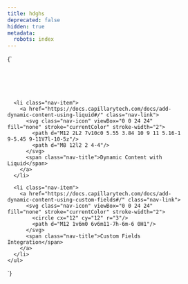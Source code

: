 ```yaml
---
title: hdghs
deprecated: false
hidden: true
metadata:
  robots: index
---
```

<HTMLBlock>{`
<!DOCTYPE html>
<html lang="en">
<head>
  <meta charset="UTF-8" />
  <meta name="viewport" content="width=device-width, initial-scale=1.0"/>
  <title>Flutter SDK Documentation</title>
  <style>
    * {
      margin: 0;
      padding: 0;
      box-sizing: border-box;
    }

    body {
      font-family: -apple-system, BlinkMacSystemFont, 'Segoe UI', Roboto, Oxygen, Ubuntu, Cantarell;
      background: linear-gradient(135deg, #667eea 0%, #764ba2 100%);
      min-height: 100vh;
      padding: 2rem;
      position: relative;
      overflow-x: hidden;
    }

    body::before {
      content: '';
      position: fixed;
      top: 0;
      left: 0;
      width: 100%;
      height: 100%;
      background: radial-gradient(circle at 20% 80%, rgba(120, 119, 198, 0.3) 0%, transparent 50%),
                  radial-gradient(circle at 80% 20%, rgba(255, 119, 198, 0.3) 0%, transparent 50%);
      animation: pulse 4s ease-in-out infinite alternate;
      pointer-events: none;
      z-index: -1;
    }

    @keyframes pulse {
      0% { opacity: 0.3; transform: scale(1); }
      100% { opacity: 0.6; transform: scale(1.1); }
    }

    .doc-container {
      width: 100%;
      max-width: none;
    }

    .nav-list {
      list-style: none;
      padding: 0;
      margin: 0;
      display: flex;
      flex-direction: column;
      gap: 0.75rem;
    }

    .nav-item {
      position: relative;
      transform: translateY(20px);
      opacity: 0;
      animation: slideInUp 0.8s ease-out forwards;
      width: 100%;
      max-width: 500px; /* Controlled box width */
    }

    .nav-item:nth-child(1) { animation-delay: 0.2s; }
    .nav-item:nth-child(2) { animation-delay: 0.4s; }
    .nav-item:nth-child(3) { animation-delay: 0.6s; }

    .nav-link {
      display: flex;
      align-items: center;
      padding: 12px 16px;
      text-decoration: none;
      font-size: 16px;
      font-weight: 500;
      color: #1d1d1f !important;
      background-color: rgba(255, 255, 255, 0.9);
      border: 1px solid rgba(60, 60, 60, 0.2);
      border-radius: 8px;
      backdrop-filter: blur(8px);
      -webkit-backdrop-filter: blur(8px);
      transition: all 0.25s ease;
      box-shadow: 0 2px 8px rgba(0, 0, 0, 0.05);
      width: 100%;
    }

    .nav-link:hover {
      background-color: rgba(0, 66, 242, 0.1);
      transform: translateX(4px);
      border-color: rgba(0, 122, 255, 0.9);
      color: #007aff !important;
    }

    .nav-icon {
      width: 20px;
      height: 20px;
      margin-right: 10px;
      stroke: currentColor;
      opacity: 0.8;
      transition: all 0.3s ease;
    }

    .nav-link:hover .nav-icon {
      opacity: 1;
      transform: scale(1.05);
    }

    .nav-title {
      font-size: 16px;
      font-weight: 500;
    }

    @keyframes slideInUp {
      from {
        opacity: 0;
        transform: translateY(20px);
      }
      to {
        opacity: 1;
        transform: translateY(0);
      }
    }

    @media (max-width: 768px) {
      .nav-item {
        max-width: 100%;
      }

      .nav-link {
        font-size: 15px;
        padding: 12px 14px;
      }
    }
  </style>
</head>
<body>
  <div class="doc-container">
    <ul class="nav-list">
      <li class="nav-item">
        <a href="https://docs.capillarytech.com/docs/labels#/" class="nav-link">
          <svg class="nav-icon" viewBox="0 0 24 24" fill="none" stroke="currentColor" stroke-width="2">
            <path d="M20.59 13.41l-7.17 7.17a2 2 0 0 1-2.83 0L2 12V2h10l8.59 8.59a2 2 0 0 1 0 2.82z"/>
            <line x1="7" y1="7" x2="7.01" y2="7"/>
          </svg>
          <span class="nav-title">Labels</span>
        </a>
      </li>

      <li class="nav-item">
        <a href="https://docs.capillarytech.com/docs/add-dynamic-content-using-liquid#/" class="nav-link">
          <svg class="nav-icon" viewBox="0 0 24 24" fill="none" stroke="currentColor" stroke-width="2">
            <path d="M12 2L2 7v10c0 5.55 3.84 10 9 11 5.16-1 9-5.45 9-11V7l-10-5z"/>
            <path d="M8 12l2 2 4-4"/>
          </svg>
          <span class="nav-title">Dynamic Content with Liquid</span>
        </a>
      </li>

      <li class="nav-item">
        <a href="https://docs.capillarytech.com/docs/add-dynamic-content-using-custom-fields#/" class="nav-link">
          <svg class="nav-icon" viewBox="0 0 24 24" fill="none" stroke="currentColor" stroke-width="2">
            <circle cx="12" cy="12" r="3"/>
            <path d="M12 1v6m0 6v6m11-7h-6m-6 0H1"/>
          </svg>
          <span class="nav-title">Custom Fields Integration</span>
        </a>
      </li>
    </ul>
  </div>

  <script>
    document.addEventListener('mousemove', (e) => {
      const cursor = document.createElement('div');
      cursor.style.position = 'fixed';
      cursor.style.left = e.clientX + 'px';
      cursor.style.top = e.clientY + 'px';
      cursor.style.width = '4px';
      cursor.style.height = '4px';
      cursor.style.background = 'rgba(255, 255, 255, 0.4)';
      cursor.style.borderRadius = '50%';
      cursor.style.pointerEvents = 'none';
      cursor.style.zIndex = '9999';
      cursor.style.animation = 'fadeOut 1s ease-out forwards';
      document.body.appendChild(cursor);
      setTimeout(() => cursor.remove(), 1000);
    });

    const style = document.createElement('style');
    style.textContent = \`
      @keyframes fadeOut {
        0% { opacity: 1; transform: scale(1); }
        100% { opacity: 0; transform: scale(0); }
      }
    \`;
    document.head.appendChild(style);

    document.querySelectorAll('.nav-link').forEach(link => {
      link.addEventListener('click', (e) => {
        const ripple = document.createElement('span');
        const rect = link.getBoundingClientRect();
        const size = Math.max(rect.width, rect.height);
        const x = e.clientX - rect.left - size / 2;
        const y = e.clientY - rect.top - size / 2;
        ripple.style.position = 'absolute';
        ripple.style.left = x + 'px';
        ripple.style.top = y + 'px';
        ripple.style.width = size + 'px';
        ripple.style.height = size + 'px';
        ripple.style.background = 'rgba(255, 255, 255, 0.3)';
        ripple.style.borderRadius = '50%';
        ripple.style.transform = 'scale(0)';
        ripple.style.animation = 'ripple 0.6s ease-out';
        ripple.style.pointerEvents = 'none';
        link.appendChild(ripple);
        setTimeout(() => ripple.remove(), 600);
      });
    });

    const rippleStyle = document.createElement('style');
    rippleStyle.textContent = \`
      @keyframes ripple {
        0% { transform: scale(0); opacity: 1; }
        100% { transform: scale(2); opacity: 0; }
      }
    \`;
    document.head.appendChild(rippleStyle);
  </script>
</body>
</html>
`}</HTMLBlock>